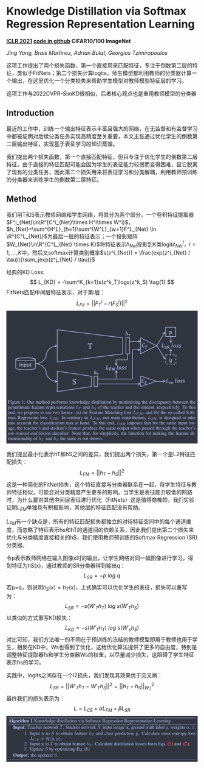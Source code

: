 # Knowledge Distillation via Softmax Regression Representation Learning

**[ICLR 2021](https://openreview.net/forum?id=ZzwDy_wiWv)	[code in github](https://github.com/jingyang2017/KD_SRRL)	CIFAR10/100  ImageNet**

*Jing Yang, Brais Martinez, Adrian Bulat, Georgios Tzimiropoulos*

这项工作提出了两个损失函数，第一个直接用来匹配特征，专注于倒数第二层的特征，类似于FitNets；第二个损失计算logits，师生模型都利用教师的分类器计算一个输出，在这里优化一个分类损失来帮助学生模型对教师模型特征层的学习。

这项工作与2022CVPR-SimKD很相似，后者核心观点也是重用教师模型的分类器

## Introduction 

最近的工作中，训练一个输出特征表示丰富且强大的网络，在无监督和有监督学习中都被证明对后续分类任务实现高精度至关重要，本文主张通过优化学生的倒数第二层输出特征，实现基于表征学习的知识蒸馏。

我们提出两个损失函数，第一个直接匹配特征，但只专注于优化学生的倒数第二层特征，由于直接的特征匹配可能会因为学生的表征能力较弱而变得困难，且它脱离了现有的分类任务，因此第二个损失用来将表征学习和分类解耦，利用教师预训练的分类器来训练学生的倒数第二层特征。

## Method

我们用T和S表示教师网络和学生网络，将其分为两个部分，一个卷积特征提取器$F^i_{Net}\in\R^{C^i_{Net}\times H^i\times W^i}$，$h_{Net}=\sum^{H^L}_{h=1}\sum^{W^L}_{w=1}F^L_{Net} \in \R^{C^L_{Net}}$为最后一层的特征表示；一个投影矩阵$W_{Net}\in\R^{C^L_{Net} \times K}$将特征表示$h_{Net}$投影到K类logit$z^i_{Net}， i=1,...,K$中，然后又softmax计算类别概率$s(z^i_{Net}) = \frac{exp(z^i_{Net} / \tau)}{\sum_jexp(z^j_{Net} / \tau)}$

经典的KD Loss:
$$
L_{KD} = -\sum^K_{k=1}s(z^k_T)logs(z^k_S) \tag{1}
$$
FitNets匹配中间层特征表示，对于第i层：
$$
L_{Fit} = ||F^i_T-r(F^i_S)||^2 \tag{2}
$$
![image-20240408133646215](imgs/image-20240408133646215.png)

我们提出最小化表示hT和hS之间的差异，我们提出两个损失，第一个是L2特征匹配损失：
$$
L_{FM} = ||h_T - h_S||^2	\tag{3}
$$
这是一种简化的FitNet损失，这个特征直接与分类器联系在一起，将学生特征与教师特征相似，可能会对分类精度产生更多的影响。当学生是表征能力较低的网路时，为什么要对其他中间层表征进行优化（FitNets）这是值得商榷的，我们实验证明$L_{FM}$单独具有积极影响，其他层的特征匹配没有帮助。

$L_{FM}$有一个缺点是，所有的特征匹配损失都独立的对待特征空间中的每个通道维度，而忽略了特征表示hs和hT的通道间的依赖关系，因此我们提出第二个损失来优化与分类精度直接相关的hS，我们使用教师预训练的Softmax Regression (SR)分类器。

令p表示教师网络在输入图像x时的输出，让学生网络对同一幅图像进行学习，得到特征为hS(x)，通过教师的SR分类器得到输出q：
$$
L_{SR} = -p\ log\ q	\tag{4}
$$
若p=q，则说明$h_S(x)=h_T(x)$，上式确实可以优化学生的表征，损失可以重写为：
$$
L_{SR} = -s(W'_Th_T)\ log\ s(W'_Th_S)	\tag{5}
$$
以类似的方式重写KD损失：
$$
L_{KD} = -s(W'_Th_T)\ log\ s(W'_sh_S) \tag{6}
$$
对比可知，我们方法唯一的不同在于预训练的冻结的教师模型即用于教师也用于学生，相反在KD中，Ws也得到了优化，这给优化算法提供了更多的自由度，特别是调整特征提取器fs和学生分类器Ws的权重，以尽量减少损失，这阻碍了学生特征表示hs的学习。

实践中，logits之间存在一个l2损失，我们发现其效果优于交叉熵：
$$
L_{SR} = ||W'_Th_T - W'_Th_S||^2 = ||h_T-h_S||^2_{W_T} \tag{7}
$$
最终我们的损失表示为：
$$
L = L_{CE}+\alpha L_{FM} + \beta L_{SR} \tag{8}
$$
![image-20240408141548850](imgs/image-20240408141548850.png)
